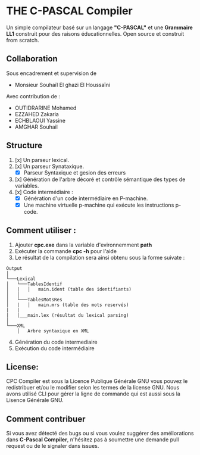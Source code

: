 # THE  C-PASCAL Compiler 
Un simple compilateur basé sur un langage **"C-PASCAL"** et une **Grammaire LL1** construit pour des raisons éducationnelles. Open source et construit from scratch.
## Collaboration
Sous encadrement et supervision de  
- Monsieur Souhaïl El ghazi El Houssaïni 

Avec contribution de :

 - OUTIDRARINE Mohamed
 - EZZAHED Zakaria
 - ECHBLAOUI Yassine
 - AMGHAR Souhail

## Structure 

 1. [x] Un parseur lexical.
 2. [x] Un parseur Synataxique.
	 - [x] Parseur Syntaxique et gesion des erreurs
 3. [x] Génération de l'arbre décoré et contrôle sémantique des types de variables.
 4. [x] Code intermédiaire :
	 - [x] Génération d'un code intermédiaire en P-machine.
	 - [x] Une machine virtuelle p-machine qui exécute les instructions p-code.
## Comment utiliser :
 
 1. Ajouter **cpc.exe** dans la variable d'evironnemment **path**
 2. Exécuter la commande **cpc -h** pour l'aide
 3. Le résultat de la compilation sera ainsi obtenu sous la forme suivate :
 

```
Output
│
└───Lexical
│   └───TablesIdentif
│   |   │   main.ident (table des identifiants)
│   │
│   └───TablesMotsRes
│   |   │   main.mrs (table des mots reservés)
|   |
|   |___main.lex (résultat du lexical parsing)
│   
└───XML
    │   Arbre syntaxique en XML
```

 4. Génération du code intermediaire
 5. Exécution du code intermédiaire
## License:
CPC Compiler est sous la Licence Publique Générale GNU vous pouvez le redistribuer et/ou le modifier selon les termes de la license GNU. Nous avons utilisé CLI pour gérer la ligne de commande qui est aussi sous la Lisence Générale GNU.

## Comment contribuer
Si vous avez détecté des bugs ou si vous voulez suggérer des améliorations dans **C-Pascal Compiler**, n'hésitez pas à soumettre une demande pull request ou de le signaler dans issues.
